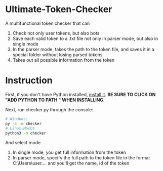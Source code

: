 # Ultimate-Token-Checker
A multifunctional token checker that can 
1) Check not only user tokens, but also bots
2) Save each valid token to a .txt file not only in parser mode, but also in single mode
3) In the parser mode, takes the path to the token file, and saves it in a special folder without losing parsed tokens
4) Takes out all possible information from the token

# Instruction
First, if you don't have Python installed, <a href="https://www.python.org/downloads/release/python-388/">install it</a>. 
**BE SURE TO CLICK ON "ADD PYTHON TO PATH " WHEN INSTALLING**.

Next, run checker.py through the console:
```sh
# Windows: 
py -3 -m checker
# Linux\MacOS 
python3 -m checker
```
And select mode
1) In single mode, you get full information from the token
2) In parser mode, specify the full path to the token file in the format C:\Users\user.... and you'll get the name, id of the token
